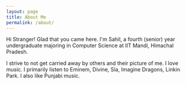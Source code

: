 ```yaml
---
layout: page
title: About Me
permalink: /about/
---
```

Hi Stranger! Glad that you came here.
I'm Sahil, a fourth (senior) year undergraduate majoring in Computer Science at IIT Mandi, Himachal Pradesh.

I strive to not get carried away by others and their picture of me. I love music. I primarily listen to Eminem, Divine, Sia, Imagine Dragons, Linkin Park. I also like Punjabi music.